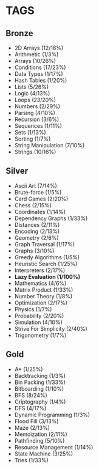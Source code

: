 # TAGS

## Bronze

-   2D Arrays (12/18%)
-   Arithmetic (1/3%)
-   Arrays (10/26%)
-   Conditions (17/23%)
-   Data Types (1/17%)
-   Hash Tables (1/20%)
-   Lists (5/26%)
-   Logic (4/13%)
-   Loops (23/20%)
-   Numbers (2/29%)
-   Parsing (4/10%)
-   Recursion (3/6%)
-   Sequences (1/11%)
-   Sets (1/13%)
-   Sorting (1/7%)
-   String Manipulation (7/10%)
-   Strings (10/16%)

## Silver

-   Ascii Art (7/14%)
-   Brute-force (1/5%)
-   Card Games (2/20%)
-   Chess (2/15%)
-   Coordinates (1/14%)
-   Dependency Graphs (1/33%)
-   Distances (2/11%)
-   Encoding (2/13%)
-   Geometry (2/6%)
-   Graph Traversal (1/17%)
-   Graphs (3/10%)
-   Greedy Algorithms (1/5%)
-   Heuristic Search (1/25%)
-   Interpreters (2/17%)
-   **Lazy Evaluation (1/100%)**
-   Mathematics (4/6%)
-   Matrix Product (1/33%)
-   Number Theory (1/8%)
-   Optimization (2/17%)
-   Physics (1/7%)
-   Probability (2/20%)
-   Simulation (4/10%)
-   Strive For Simplicity (2/40%)
-   Trigonometry (1/7%)

## Gold

-   A\* (1/25%)
-   Backtracking (1/3%)
-   Bin Packing (1/33%)
-   Bitboarding (1/10%)
-   BFS (8/24%)
-   Criptography (1/4%)
-   DFS (4/17%)
-   Dynamic Programming (1/3%)
-   Flood Fill (3/13%)
-   Maze (2/13%)
-   Memoization (2/11%)
-   Pathfinding (5/10%)
-   Resource Management (1/14%)
-   State Machine (3/25%)
-   Tries (1/33%)
